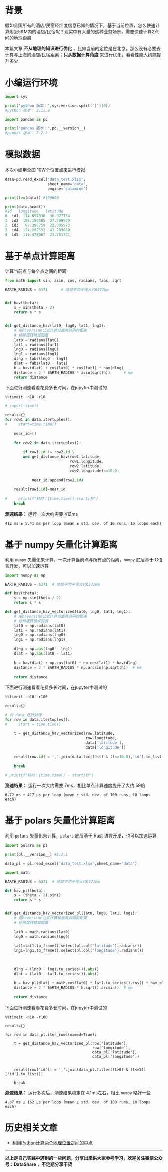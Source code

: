 # 背景
假如全国所有的酒店/民宿经纬度信息已知的情况下，基于当前位置，怎么快速计算附近5KM内的酒店/民宿呢？现实中有大量的这种业务场景，需要快速计算2点间的地球距离

本篇文章 **不从地理的知识进行优化** ，比如当前的定位是在北京，那么没有必要去计算与上海的酒店/民宿距离；**只从数据计算角度** 来进行优化，看看性能大约能提升多少

# 小编运行环境
```python
import sys

print('python 版本：',sys.version.split('|')[0])
#python 版本： 3.11.9

import pandas as pd

print("pandas 版本：",pd.__version__)
#pandas 版本： 2.2.2
```

# 模拟数据
本次小编用全国 10W个位置点来进行模拟
```python
data=pd.read_excel('data_test.xlsx',
                   sheet_name='data',
                   engine='calamine')

print(len(data)) #100000

print(data.head())
#id   longitude   latitude
0  id1  114.657838  30.077734
1  id2  105.150585  27.599929
2  id3   97.396759  22.805973
3  id4  124.282532  41.283089
4  id5  115.477867  23.781731
```

# 基于单点计算距离
计算当前点与每个点之间的距离
```python
from math import sin, asin, cos, radians, fabs, sqrt

EARTH_RADIUS = 6371      # 地球平均半径大约6371km


def hav(theta):
    s = sin(theta / 2)
    return s * s


def get_distance_hav(lat0, lng0, lat1, lng1):
    # 用haversine公式计算球面两点间的距离
    # 经纬度转换成弧度
    lat0 = radians(lat0)
    lat1 = radians(lat1)
    lng0 = radians(lng0)
    lng1 = radians(lng1)
    dlng = fabs(lng0 - lng1)
    dlat = fabs(lat0 - lat1)
    h = hav(dlat) + cos(lat0) * cos(lat1) * hav(dlng)
    distance = 2 * EARTH_RADIUS * asin(sqrt(h))      # km
    return distance
```

下面进行测速看看花费多长时间，在jupyter中测试的
```python
%%timeit -n10 -r10

# import timeit

result={}
for row1 in data.itertuples():
#     start=time.time()
    
    near_id=[]
    
    for row2 in data.itertuples():
        
        if row1.id != row2.id \
        and get_distance_hav(row1.latitude,
                             row1.longitude,
                             row2.latitude,
                             row2.longitude)<=10.0:
            
            near_id.append(row2.id)
            
    result[row1.id]=near_id
    
#     print(f"耗时：{time.time()-start}秒")
    break
```
**测速结果：**
运行一次大约需要 412ms
```shell
412 ms ± 5.41 ms per loop (mean ± std. dev. of 10 runs, 10 loops each)
```

# 基于 numpy 矢量化计算距离
利用 `numpy` 矢量化来计算，一次计算当前点与所有点的距离，`numpy` 底层基于 C语言开发，可以加速运算
```python
import numpy as np

EARTH_RADIUS = 6371  # 地球平均半径大约6371km

def hav(theta):
    s = np.sin(theta / 2)
    return s * s

def get_distance_hav_vectorized(lat0, lng0, lat1, lng1):
    # 用haversine公式计算球面两点间的距离
    # 经纬度转换成弧度
    lat0 = np.radians(lat0)
    lat1 = np.radians(lat1)
    lng0 = np.radians(lng0)
    lng1 = np.radians(lng1)
    
    dlng = np.abs(lng0 - lng1) 
    dlat = np.abs(lat0 - lat1)
    
    h = hav(dlat) + np.cos(lat0) * np.cos(lat1) * hav(dlng)
    distance = 2 * EARTH_RADIUS * np.arcsin(np.sqrt(h))  # km
    
    return distance
``` 
下面进行测速看看花费多长时间，在jupyter中测试的
```python
%%timeit -n10 -r100

result={}

# 对 data 逐行处理
for row in data.itertuples():
#     start = time.time()
    
    t = get_distance_hav_vectorized(row.latitude,
                                    row.longitude,
                                    data['latitude'],
                                    data['longitude'])
    
    result[row.id] = ','.join(data.loc[(0<t) & (t<=10.0),'id'].to_list())
    
    break
    
# print(f"耗时：{time.time() - start}秒")
```
**测速结果：**
运行一次大约需要 7ms，相比单点计算速度提升了大约 59倍
```shell
6.72 ms ± 417 µs per loop (mean ± std. dev. of 100 runs, 10 loops each)
```

# 基于 polars 矢量化计算距离
利用 `polars` 矢量化来计算，`polars` 底层基于 Rust 语言开发，也可以加速运算
```python
import polars as pl

print(pl.__version__) #1.2.1

data_pl = pl.read_excel('data_test.xlsx',sheet_name='data')

import math

EARTH_RADIUS = 6371  # 地球平均半径大约6371km

def hav_pl(theta):
    s = (theta / 2).sin()
    return s * s


def get_distance_hav_vectorized_pl(lat0, lng0, lat1, lng1):
    # 用haversine公式计算球面两点间的距离
    # 经纬度转换成弧度
    
    lat0 = math.radians(lat0)
    lng0 = math.radians(lng0)
    
    lat1=lat1.to_frame().select(pl.col("latitude").radians())
    lng1=lng1.to_frame().select(pl.col("longitude").radians())
    
    
    
    dlng = (lng0 - lng1.to_series()).abs()
    dlat = (lat0 - lat1.to_series()).abs()
    
    h = hav_pl(dlat) + math.cos(lat0) * lat1.to_series().cos() * hav_pl(dlng)
    distance = 2 * EARTH_RADIUS * h.sqrt().arcsin()  # km
    
    return distance
```
下面进行测速看看花费多长时间，在jupyter中测试的
```
%%timeit -n10 -r100

result={}

for row in data_pl.iter_rows(named=True):
    
    t = get_distance_hav_vectorized_pl(row['latitude'],
                                       row['longitude'],
                                       data_pl['latitude'],
                                       data_pl['longitude'])
    
    
    result[row['id']] = ','.join(data_pl.filter((t>0) & (t<=5))['id'].to_list())
    
    break
```
**测速结果：**
运行多次后，测速结果稳定在 4.1ms左右，相比 `numpy` 略好一些
```shell
4.07 ms ± 162 µs per loop (mean ± std. dev. of 100 runs, 10 loops each)
```

# 历史相关文章
- [利用Python计算两个地理位置之间的中点](./利用Python计算两个地理位置之间的中点.md)

**************************************************************************
**以上是自己实践中遇到的一些问题，分享出来供大家参考学习，欢迎关注微信公众号：DataShare ，不定期分享干货**


